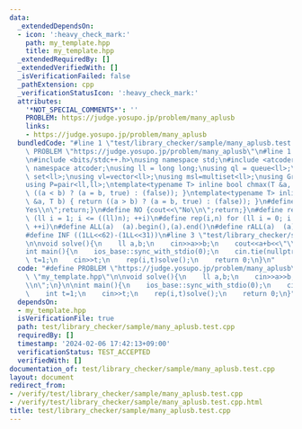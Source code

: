 ```yaml
---
data:
  _extendedDependsOn:
  - icon: ':heavy_check_mark:'
    path: my_template.hpp
    title: my_template.hpp
  _extendedRequiredBy: []
  _extendedVerifiedWith: []
  _isVerificationFailed: false
  _pathExtension: cpp
  _verificationStatusIcon: ':heavy_check_mark:'
  attributes:
    '*NOT_SPECIAL_COMMENTS*': ''
    PROBLEM: https://judge.yosupo.jp/problem/many_aplusb
    links:
    - https://judge.yosupo.jp/problem/many_aplusb
  bundledCode: "#line 1 \"test/library_checker/sample/many_aplusb.test.cpp\"\n#define\
    \ PROBLEM \"https://judge.yosupo.jp/problem/many_aplusb\"\n#line 1 \"my_template.hpp\"\
    \n#include <bits/stdc++.h>\nusing namespace std;\n#include <atcoder/all>\nusing\
    \ namespace atcoder;\nusing ll = long long;\nusing ql = queue<ll>;\nusing sl =\
    \ set<ll>;\nusing vl=vector<ll>;\nusing msl=multiset<ll>;\nusing Graph = vector<vector<ll>>;\n\
    using P=pair<ll,ll>;\ntemplate<typename T> inline bool chmax(T &a, T b) { return\
    \ ((a < b) ? (a = b, true) : (false)); }\ntemplate<typename T> inline bool chmin(T\
    \ &a, T b) { return ((a > b) ? (a = b, true) : (false)); }\n#define YES {cout<<\"\
    Yes\\n\";return;}\n#define NO {cout<<\"No\\n\";return;}\n#define rep1(i,n) for\
    \ (ll i = 1; i <= ((ll)n); ++i)\n#define rep(i,n) for (ll i = 0; i < ((ll)n);\
    \ ++i)\n#define ALL(a)  (a).begin(),(a).end()\n#define rALL(a)  (a).rbegin(),(a).rend()\n\
    #define INF ((1LL<<62)-(1LL<<31))\n#line 3 \"test/library_checker/sample/many_aplusb.test.cpp\"\
    \n\nvoid solve(){\n    ll a,b;\n    cin>>a>>b;\n    cout<<a+b<<\"\\n\";\n}\n\n\
    int main(){\n    ios_base::sync_with_stdio(0);\n    cin.tie(nullptr);\n    int\
    \ t=1;\n    cin>>t;\n    rep(i,t)solve();\n    return 0;\n}\n"
  code: "#define PROBLEM \"https://judge.yosupo.jp/problem/many_aplusb\"\n#include\
    \ \"my_template.hpp\"\n\nvoid solve(){\n    ll a,b;\n    cin>>a>>b;\n    cout<<a+b<<\"\
    \\n\";\n}\n\nint main(){\n    ios_base::sync_with_stdio(0);\n    cin.tie(nullptr);\n\
    \    int t=1;\n    cin>>t;\n    rep(i,t)solve();\n    return 0;\n}"
  dependsOn:
  - my_template.hpp
  isVerificationFile: true
  path: test/library_checker/sample/many_aplusb.test.cpp
  requiredBy: []
  timestamp: '2024-02-06 17:42:13+09:00'
  verificationStatus: TEST_ACCEPTED
  verifiedWith: []
documentation_of: test/library_checker/sample/many_aplusb.test.cpp
layout: document
redirect_from:
- /verify/test/library_checker/sample/many_aplusb.test.cpp
- /verify/test/library_checker/sample/many_aplusb.test.cpp.html
title: test/library_checker/sample/many_aplusb.test.cpp
---
```

